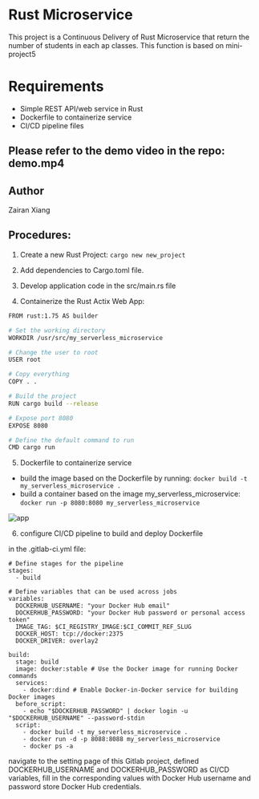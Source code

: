 # Rust Microservice

This project is a Continuous Delivery of Rust Microservice that return the number of students in each ap classes. This function is based on mini-project5

# Requirements
- Simple REST API/web service in Rust
- Dockerfile to containerize service
- CI/CD pipeline files

## Please refer to the demo video in the repo: demo.mp4

## Author
Zairan Xiang

## Procedures:

1. Create a new Rust Project:
```cargo new new_project```

2. Add dependencies to Cargo.toml file.

3. Develop application code in the src/main.rs file

4. Containerize the Rust Actix Web App: 

```bash
FROM rust:1.75 AS builder

# Set the working directory
WORKDIR /usr/src/my_serverless_microservice

# Change the user to root
USER root

# Copy everything
COPY . .

# Build the project
RUN cargo build --release

# Expose port 8080
EXPOSE 8080

# Define the default command to run
CMD cargo run
```

5. Dockerfile to containerize service
- build the image based on the Dockerfile by running:
```docker build -t my_serverless_microservice .```
- build a container based on the image my_serverless_microservice:
```docker run -p 8080:8080 my_serverless_microservice```

![app](images/docker.png)

6. configure CI/CD pipeline to build and deploy Dockerfile

in the .gitlab-ci.yml file:
```
# Define stages for the pipeline
stages:
  - build

# Define variables that can be used across jobs
variables:
  DOCKERHUB_USERNAME: "your Docker Hub email" 
  DOCKERHUB_PASSWORD: "your Docker Hub password or personal access token" 
  IMAGE_TAG: $CI_REGISTRY_IMAGE:$CI_COMMIT_REF_SLUG
  DOCKER_HOST: tcp://docker:2375
  DOCKER_DRIVER: overlay2

build:
  stage: build
  image: docker:stable # Use the Docker image for running Docker commands
  services:
    - docker:dind # Enable Docker-in-Docker service for building Docker images
  before_script:
    - echo "$DOCKERHUB_PASSWORD" | docker login -u "$DOCKERHUB_USERNAME" --password-stdin
  script:
    - docker build -t my_serverless_microservice .
    - docker run -d -p 8088:8088 my_serverless_microservice
    - docker ps -a
```
navigate to the setting page of this Gitlab project, defined DOCKERHUB_USERNAME and DOCKERHUB_PASSWORD as CI/CD variables, fill in the corresponding values with Docker Hub username and password store Docker Hub credentials.

